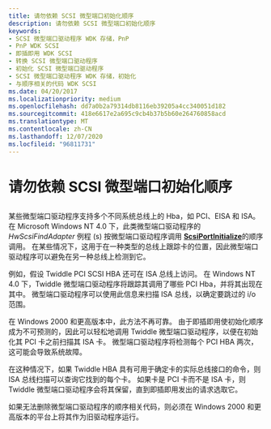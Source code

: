 ```yaml
---
title: 请勿依赖 SCSI 微型端口初始化顺序
description: 请勿依赖 SCSI 微型端口初始化顺序
keywords:
- SCSI 微型端口驱动程序 WDK 存储，PnP
- PnP WDK SCSI
- 即插即用 WDK SCSI
- 转换 SCSI 微型端口驱动程序
- 初始化 SCSI 微型端口驱动程序
- SCSI 微型端口驱动程序 WDK 存储，初始化
- 与顺序相关的代码 WDK SCSI
ms.date: 04/20/2017
ms.localizationpriority: medium
ms.openlocfilehash: dd7a0b2a79314db8116eb39205a4cc340051d182
ms.sourcegitcommit: 418e6617e2a695c9cb4b37b5b60e264760858acd
ms.translationtype: MT
ms.contentlocale: zh-CN
ms.lasthandoff: 12/07/2020
ms.locfileid: "96811731"
---
```

# <a name="do-not-depend-on-order-of-scsi-miniport-initialization"></a>请勿依赖 SCSI 微型端口初始化顺序


## <span id="ddk_do_not_depend_on_order_of_scsi_miniport_initialization_kg"></span><span id="DDK_DO_NOT_DEPEND_ON_ORDER_OF_SCSI_MINIPORT_INITIALIZATION_KG"></span>


某些微型端口驱动程序支持多个不同系统总线上的 Hba，如 PCI、EISA 和 ISA。 在 Microsoft Windows NT 4.0 下，此类微型端口驱动程序的 *HwScsiFindAdapter* 例程 (s) 按微型端口驱动程序调用 [**ScsiPortInitialize**](/windows-hardware/drivers/ddi/srb/nf-srb-scsiportinitialize)的顺序调用。 在某些情况下，这用于在一种类型的总线上跟踪卡的位置，因此微型端口驱动程序可以避免在另一种总线上检测到它。

例如，假设 Twiddle PCI SCSI HBA 还可在 ISA 总线上访问。 在 Windows NT 4.0 下，Twiddle 微型端口驱动程序将跟踪其调用了哪些 PCI Hba，并将其出现在其中。 微型端口驱动程序可以使用此信息来扫描 ISA 总线，以确定要跳过的 i/o 范围。

在 Windows 2000 和更高版本中，此方法不再可靠。 由于即插即用使初始化顺序成为不可预测的，因此可以轻松地调用 Twiddle 微型端口驱动程序，以便在初始化其 PCI 卡之前扫描其 ISA 卡。 微型端口驱动程序将检测每个 PCI HBA 两次，这可能会导致系统故障。

在这种情况下，如果 Twiddle HBA 具有可用于确定卡的实际总线接口的命令，则 ISA 总线扫描可以查询它找到的每个卡。 如果卡是 PCI 卡而不是 ISA 卡，则 Twiddle 微型端口驱动程序会将其保留，直到即插即用发出的请求选取它。

如果无法删除微型端口驱动程序的顺序相关代码，则必须在 Windows 2000 和更高版本的平台上将其作为旧驱动程序运行。

 

